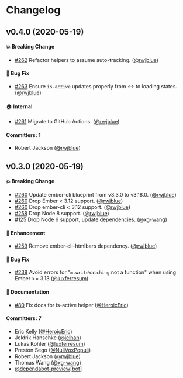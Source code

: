 # Changelog

## v0.4.0 (2020-05-19)

#### :boom: Breaking Change
* [#262](https://github.com/rwjblue/ember-router-helpers/pull/262) Refactor helpers to assume auto-tracking. ([@rwjblue](https://github.com/rwjblue))

#### :bug: Bug Fix
* [#263](https://github.com/rwjblue/ember-router-helpers/pull/263) Ensure `is-active` updates properly from <-> to loading states. ([@rwjblue](https://github.com/rwjblue))

#### :house: Internal
* [#261](https://github.com/rwjblue/ember-router-helpers/pull/261) Migrate to GitHub Actions. ([@rwjblue](https://github.com/rwjblue))

#### Committers: 1
- Robert Jackson ([@rwjblue](https://github.com/rwjblue))


## v0.3.0 (2020-05-19)

#### :boom: Breaking Change
* [#260](https://github.com/rwjblue/ember-router-helpers/pull/260) Update ember-cli blueprint from v3.3.0 to v3.18.0. ([@rwjblue](https://github.com/rwjblue))
* [#260](https://github.com/rwjblue/ember-router-helpers/pull/260) Drop Ember < 3.12 support. ([@rwjblue](https://github.com/rwjblue))
* [#260](https://github.com/rwjblue/ember-router-helpers/pull/260) Drop ember-cli < 3.12 support. ([@rwjblue](https://github.com/rwjblue))
* [#258](https://github.com/rwjblue/ember-router-helpers/pull/258) Drop Node 8 support. ([@rwjblue](https://github.com/rwjblue))
* [#125](https://github.com/rwjblue/ember-router-helpers/pull/125) Drop Node 6 support, update dependencies. ([@xg-wang](https://github.com/xg-wang))

#### :rocket: Enhancement
* [#259](https://github.com/rwjblue/ember-router-helpers/pull/259) Remove ember-cli-htmlbars dependency. ([@rwjblue](https://github.com/rwjblue))

#### :bug: Bug Fix
* [#238](https://github.com/rwjblue/ember-router-helpers/pull/238) Avoid errors for "`m.writeWatching` not a function" when using Ember >= 3.13  ([@luxferresum](https://github.com/luxferresum))

#### :memo: Documentation
* [#80](https://github.com/rwjblue/ember-router-helpers/pull/80) Fix docs for is-active helper ([@HeroicEric](https://github.com/HeroicEric))

#### Committers: 7
- Eric Kelly ([@HeroicEric](https://github.com/HeroicEric))
- Jeldrik Hanschke ([@jelhan](https://github.com/jelhan))
- Lukas Kohler ([@luxferresum](https://github.com/luxferresum))
- Preston Sego ([@NullVoxPopuli](https://github.com/NullVoxPopuli))
- Robert Jackson ([@rwjblue](https://github.com/rwjblue))
- Thomas Wang ([@xg-wang](https://github.com/xg-wang))
- [@dependabot-preview[bot]](https://github.com/apps/dependabot-preview)


